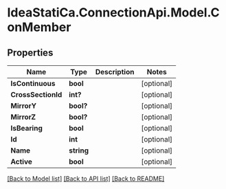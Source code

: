 # IdeaStatiCa.ConnectionApi.Model.ConMember

## Properties

Name | Type | Description | Notes
------------ | ------------- | ------------- | -------------
**IsContinuous** | **bool** |  | [optional] 
**CrossSectionId** | **int?** |  | [optional] 
**MirrorY** | **bool?** |  | [optional] 
**MirrorZ** | **bool?** |  | [optional] 
**IsBearing** | **bool** |  | [optional] 
**Id** | **int** |  | [optional] 
**Name** | **string** |  | [optional] 
**Active** | **bool** |  | [optional] 

[[Back to Model list]](../README.md#documentation-for-models) [[Back to API list]](../README.md#documentation-for-api-endpoints) [[Back to README]](../README.md)

